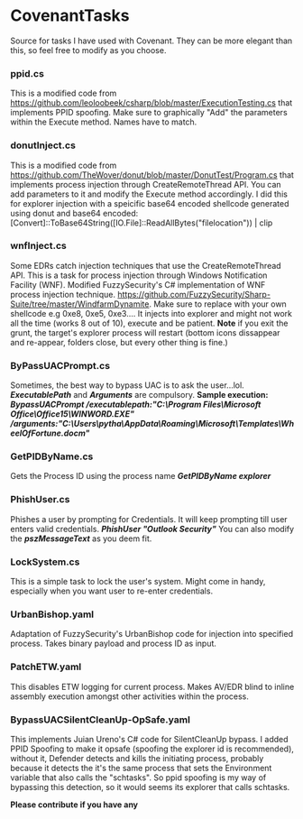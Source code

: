# CovenantTasks
Source for tasks I have used with Covenant. They can be more elegant than this, so feel free to modify as you choose.

### ppid.cs
This is a modified code from https://github.com/leoloobeek/csharp/blob/master/ExecutionTesting.cs that implements PPID spoofing.
Make sure to graphically "Add" the parameters within the Execute method. Names have to match.

### donutInject.cs
This is a modified code from https://github.com/TheWover/donut/blob/master/DonutTest/Program.cs that implements process injection through CreateRemoteThread API. You can add parameters to it and modify the Execute method accordingly. I did this for explorer injection with a speicific base64 encoded shellcode generated using donut and base64 encoded: [Convert]::ToBase64String([IO.File]::ReadAllBytes("filelocation")) | clip

### wnfInject.cs
Some EDRs catch injection techniques that use the CreateRemoteThread API. This is a task for process injection through Windows Notification Facility (WNF). Modified FuzzySecurity's C# implementation of WNF process injection technique. https://github.com/FuzzySecurity/Sharp-Suite/tree/master/WindfarmDynamite. Make sure to replace <Place Shellcode here> with your own shellcode e.g 0xe8, 0xe5, 0xe3.... 
It injects into explorer and might not work all the time (works 8 out of 10), execute and be patient. 
 **Note** if you exit the grunt, the target's explorer process will restart (bottom icons dissappear and re-appear, folders close, but every other thing is fine.)
  
### ByPassUACPrompt.cs
Sometimes, the best way to bypass UAC is to ask the user...lol. 
***ExecutablePath*** and ***Arguments*** are compulsory.
**Sample execution:**
***BypassUACPrompt /executablepath:"C:\\Program Files\\Microsoft Office\\Office15\\WINWORD.EXE" /arguments:"C:\\Users\\pytha\\AppData\\Roaming\\Microsoft\\Templates\\WheelOfFortune.docm"***

### GetPIDByName.cs
Gets the Process ID using the process name
***GetPIDByName explorer***

### PhishUser.cs
Phishes a user by prompting for Credentials. It will keep prompting till user enters valid credentials.
***PhishUser "Outlook Security"*** You can also modify the ***pszMessageText*** as you deem fit.

### LockSystem.cs
This is a simple task to lock the user's system. Might come in handy, especially when you want user to re-enter credentials.

### UrbanBishop.yaml
Adaptation of FuzzySecurity's UrbanBishop code for injection into specified process. Takes binary payload and process ID as input.

### PatchETW.yaml
This disables ETW logging for current process. Makes AV/EDR blind to inline assembly execution amongst other activities within the process.

### BypassUACSilentCleanUp-OpSafe.yaml
This implements Juian Ureno's C# code for SilentCleanUp bypass. I added PPID Spoofing to make it opsafe (spoofing the explorer id is recommended), without it, Defender detects and kills the initiating process, probably because it detects the it's the same process that sets the Environment variable that also calls the "schtasks". So ppid spoofing is my way of bypassing this detection, so it would seems its explorer that calls schtasks.


 **Please contribute if you have any**
